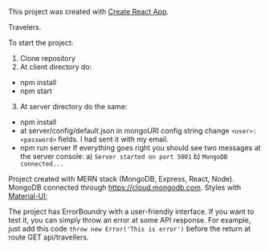 This project was created with [Create React App](https://github.com/facebook/create-react-app).

Travelers.

To start the project:
1. Clone repository
2. At client directory do:
- npm install
- npm start
3. At server directory do the same:
- npm install
- at server/config/default.json in mongoURI config string change `<user>:<password>` fields. I had sent it with my email.
- npm run server 
If everything goes right you should see two messages at the server console: 
a) `Server started on port 5001`
b) `MongoDB connected...`

Project created with MERN stack (MongoDB, Express, React, Node). MongoDB connected through https://cloud.mongodb.com. Styles with [Material-UI](https://material-ui.com);

The project has ErrorBoundry with a user-friendly interface. If you want to test it, you can simply throw an error at some API response. For example, just add this code `throw new Error('This is error')` before the return at route GET api/travellers.